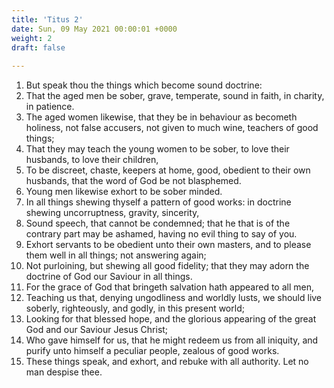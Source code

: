 ```yaml
---
title: 'Titus 2'
date: Sun, 09 May 2021 00:00:01 +0000
weight: 2
draft: false
  
---
```


1. But speak thou the things which become sound doctrine:
2. That the aged men be sober, grave, temperate, sound in faith, in charity, in patience.
3. The aged women likewise, that they be in behaviour as becometh holiness, not false accusers, not given to much wine, teachers of good things;
4. That they may teach the young women to be sober, to love their husbands, to love their children,
5. To be discreet, chaste, keepers at home, good, obedient to their own husbands, that the word of God be not blasphemed.
6. Young men likewise exhort to be sober minded.
7. In all things shewing thyself a pattern of good works: in doctrine shewing uncorruptness, gravity, sincerity,
8. Sound speech, that cannot be condemned; that he that is of the contrary part may be ashamed, having no evil thing to say of you.
9. Exhort servants to be obedient unto their own masters, and to please them well in all things; not answering again;
10. Not purloining, but shewing all good fidelity; that they may adorn the doctrine of God our Saviour in all things.
11. For the grace of God that bringeth salvation hath appeared to all men,
12. Teaching us that, denying ungodliness and worldly lusts, we should live soberly, righteously, and godly, in this present world;
13. Looking for that blessed hope, and the glorious appearing of the great God and our Saviour Jesus Christ;
14. Who gave himself for us, that he might redeem us from all iniquity, and purify unto himself a peculiar people, zealous of good works.
15. These things speak, and exhort, and rebuke with all authority. Let no man despise thee.
